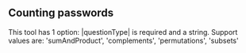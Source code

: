 ## Counting passwords

This tool has 1 option:
    |questionType| is required and a string. Support values are:
        'sumAndProduct', 'complements', 'permutations', 'subsets'
